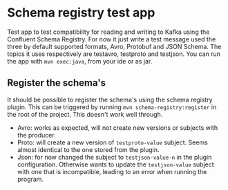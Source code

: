 # Schema registry test app

Test app to test compatibility for reading and writing to Kafka using the Confluent Schema Registry.
For now it just write a test message used the three by default supported formats, Avro, Protobuf and JSON Schema.
The topics it uses respectively are testavro, testproto and testjson. You can run the app with `mvn exec:java`, from
your ide or as jar.

## Register the schema's

It should be possible to register the schema's using the schema registry plugin. This can be triggered by running
`mvn schema-registry:register` in the root of the project. This doesn't work well through.
- Avro: works as expected, will not create new versions or subjects with the producer.
- Proto: will create a new version of `testproto-value` subject. Seems almost identical to the one stored from the plugin.
- Json: for now changed the subject to `testjson-value-n` in the plugin configuration. Otherwise wants to update the
`testjson-value` subject with one that is incompatible, leading to an error when running the program.